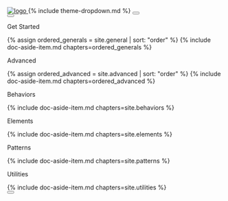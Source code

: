 <!-- markdownlint-disable -->

<aside id="doc-aside" class="nav-aside col-12 col-3-m pb-medium-m">
  <a href="{{ '/' | relative_url }}" data-turbolinks="false" class="nav-logo">
    <img src="{{ '/assets/img/logo-text-light.svg' | relative_url }}" alt="logo">
  </a>
  {% include theme-dropdown.md %}
  <button class="nav-open btn btn-text-light btn-ico ml-none" data-toggle-for="nav-aside-menu">
    <i class="ico ico-menu"></i>
  </button>
  <div class="nav-menu" data-toggle-target="nav-aside-menu" data-toggleable>
    <button class="nav-close btn btn-text-light btn-ico">
      <i class="ico ico-cross"></i>
    </button>
    <div class="nav-items">
      <p class="display px-small fw-semibold c-light">Get Started</p>
      {% assign ordered_generals = site.general | sort: "order" %}
      {% include doc-aside-item.md chapters=ordered_generals %}
    </div>
    <div class="nav-items">
      <p class="display px-small fw-semibold c-light">Advanced</p>
      {% assign ordered_advanced = site.advanced | sort: "order" %}
      {% include doc-aside-item.md chapters=ordered_advanced %}
    </div>
    <div class="nav-items">
      <p class="display px-small fw-semibold c-light">Behaviors</p>
      {% include doc-aside-item.md chapters=site.behaviors %}
    </div>
    <div class="nav-items">
      <p class="display px-small fw-semibold c-light">Elements</p>
      {% include doc-aside-item.md chapters=site.elements %}
    </div>
    <div class="nav-items">
      <p class="display px-small fw-semibold c-light">Patterns</p>
      {% include doc-aside-item.md chapters=site.patterns %}
    </div>
    <div class="nav-items">
      <p class="display px-small fw-semibold c-light">Utilities</p>
      {% include doc-aside-item.md chapters=site.utilities %}
    </div>
  </div>
</aside>

<button class="btn btn-dark btn-ico fix-r fix-t zi-highest circle sd-high m-small d-none-m" data-toggle-for="nav-aside-menu">
  <i class="ico ico-menu"></i>
</button>
